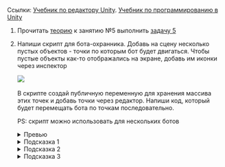 Ссылки: [Учебник по редактору Unity](http://unity3d.unium.ru/). [Учебник по программированию в Unity](https://github.com/UniumGames/Lessons)

1. Прочитать [теорию](http://unity3d.unium.ru/lessons/lesson5/index.html) к занятию №5 выполнить [задачу 5](http://unity3d.unium.ru/lessons/lesson5/tasks.html#task5)

2. Напиши скрипт для бота-охранника. Добавь на сцену несколько пустых объектов - точки по которым бот будет двигаться. Чтобы пустые объекты как-то отображались на экране, добавь им иконки через инспектор

   ![](http://unity3d.unium.ru/lessons/lesson16/images/task1/race5.jpg)

   В скрипте создай публичную переменную для хранения массива этих точек и добавь точки через редактор. Напиши код, который будет перемещать бота по точкам последовательно.

   PS: скрипт можно использовать для нескольких ботов

   <details><summary>Превью</summary>

   ![bots](https://github.com/CSharpLords/SharedHomework/raw/master/20/bots.gif)

   </details>

   <details><summary>Подсказка 1</summary>

   Храни номер (индекс) точки к которой следует идти в данный момент

   </details>

   <details><summary>Подсказка 2</summary>

   Когда бот подходит к точке ближе, чем на некоторое расстояние, увеличивай индекс точки, чтобы он шел к следующей

   </details>

   <details><summary>Подсказка 3</summary>

   Когда бот дошел до последней точки, обнуляй индекс, чтобы он снова шел к первой

   </details>